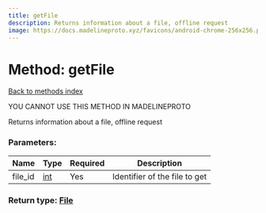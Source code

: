 ```yaml
---
title: getFile
description: Returns information about a file, offline request
image: https://docs.madelineproto.xyz/favicons/android-chrome-256x256.png
---
```

# Method: getFile  
[Back to methods index](index.md)


YOU CANNOT USE THIS METHOD IN MADELINEPROTO


Returns information about a file, offline request

### Parameters:

| Name     |    Type       | Required | Description |
|----------|---------------|----------|-------------|
|file\_id|[int](../types/int.md) | Yes|Identifier of the file to get|


### Return type: [File](../types/File.md)

